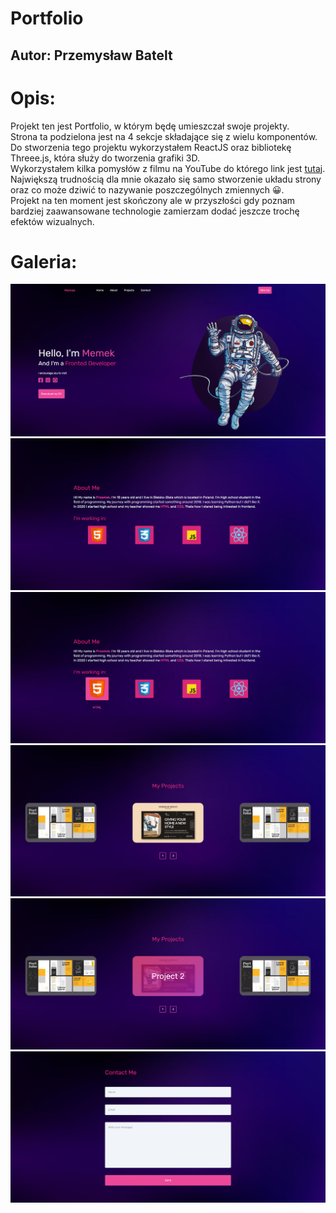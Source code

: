 # Portfolio

## Autor: Przemysław Batelt

# Opis:

Projekt ten jest Portfolio, w którym będę umieszczał swoje projekty.</br>
Strona ta podzielona jest na 4 sekcje składające się z wielu komponentów.</br>
Do stworzenia tego projektu wykorzystałem ReactJS oraz bibliotekę Threee.js, która służy do tworzenia grafiki 3D.</br>
Wykorzystałem kilka pomysłów z filmu na YouTube do którego link jest [tutaj](https://www.youtube.com/watch?v=qALsVa-V9qo&list=LL&index=2&t=3380s&ab_channel=LamaDev).</br>
Największą trudnością dla mnie okazało się samo stworzenie układu strony oraz co może dziwić to nazywanie poszczególnych zmiennych 😀.</br>
Projekt na ten moment jest skończony ale w przyszłości gdy poznam bardziej zaawansowane technologie zamierzam dodać jeszcze trochę efektów wizualnych.</br>

# Galeria:

![Home](./galeria/1.png)
![About me 1](./galeria/2.png)
![About me 2](./galeria/3.png)
![Projects 1](./galeria/4.png)
![Projects 2](./galeria/5.png)
![Contact me](./galeria/6.png)

